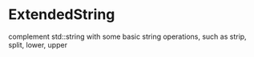 ExtendedString
==============

complement std::string with some basic string operations, such as strip, split, lower, upper
